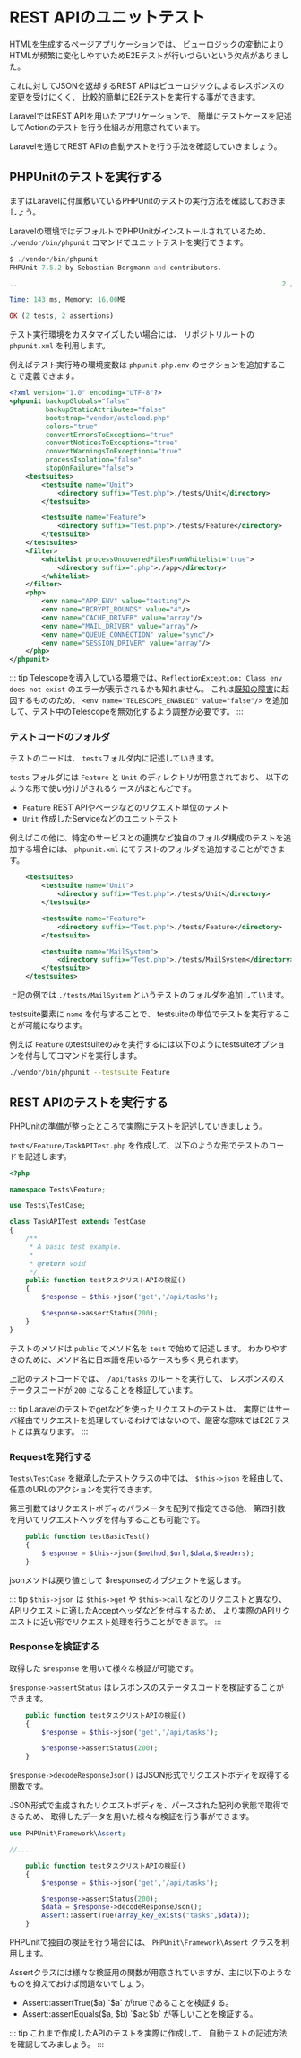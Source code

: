 ---
---

# REST APIのユニットテスト

HTMLを生成するページアプリケーションでは、
ビューロジックの変動によりHTMLが頻繁に変化しやすいためE2Eテストが行いづらいという欠点がありました。

これに対してJSONを返却するREST APIはビューロジックによるレスポンスの変更を受けにくく、
比較的簡単にE2Eテストを実行する事ができます。

LaravelではREST APIを用いたアプリケーションで、
簡単にテストケースを記述してActionのテストを行う仕組みが用意されています。

Laravelを通じてREST APIの自動テストを行う手法を確認していきましょう。

## PHPUnitのテストを実行する

まずはLaravelに付属敷いているPHPUnitのテストの実行方法を確認しておきましょう。

Laravelの環境ではデフォルトでPHPUnitがインストールされているため、
`./vendor/bin/phpunit` コマンドでユニットテストを実行できます。

```php
$ ./vendor/bin/phpunit
PHPUnit 7.5.2 by Sebastian Bergmann and contributors.

..                                                                  2 / 2 (100%)

Time: 143 ms, Memory: 16.00MB

OK (2 tests, 2 assertions)
```

テスト実行環境をカスタマイズしたい場合には、 リポジトリルートの `phpunit.xml` を利用します。

例えばテスト実行時の環境変数は `phpunit.php.env` のセクションを追加することで定義できます。

```xml
<?xml version="1.0" encoding="UTF-8"?>
<phpunit backupGlobals="false"
         backupStaticAttributes="false"
         bootstrap="vendor/autoload.php"
         colors="true"
         convertErrorsToExceptions="true"
         convertNoticesToExceptions="true"
         convertWarningsToExceptions="true"
         processIsolation="false"
         stopOnFailure="false">
    <testsuites>
        <testsuite name="Unit">
            <directory suffix="Test.php">./tests/Unit</directory>
        </testsuite>

        <testsuite name="Feature">
            <directory suffix="Test.php">./tests/Feature</directory>
        </testsuite>
    </testsuites>
    <filter>
        <whitelist processUncoveredFilesFromWhitelist="true">
            <directory suffix=".php">./app</directory>
        </whitelist>
    </filter>
    <php>
        <env name="APP_ENV" value="testing"/>
        <env name="BCRYPT_ROUNDS" value="4"/>
        <env name="CACHE_DRIVER" value="array"/>
        <env name="MAIL_DRIVER" value="array"/>
        <env name="QUEUE_CONNECTION" value="sync"/>
        <env name="SESSION_DRIVER" value="array"/>
    </php>
</phpunit>
```

::: tip
Telescopeを導入している環境では、`ReflectionException: Class env does not exist`
のエラーが表示されるかも知れません。
これは[既知の障害](https://github.com/laravel/telescope/issues/347)に起因するもののため、
`<env name="TELESCOPE_ENABLED" value="false"/>` を追加して、テスト中のTelescopeを無効化するよう調整が必要です。
:::

### テストコードのフォルダ

テストのコードは、 `tests`フォルダ内に記述していきます。

`tests` フォルダには `Feature` と `Unit` のディレクトリが用意されており、
以下のような形で使い分けがされるケースがほとんどです。

- `Feature` REST APIやページなどのリクエスト単位のテスト
- `Unit` 作成したServiceなどのユニットテスト

例えばこの他に、特定のサービスとの連携など独自のフォルダ構成のテストを追加する場合には、
`phpunit.xml` にてテストのフォルダを追加することができます。

```xml
    <testsuites>
        <testsuite name="Unit">
            <directory suffix="Test.php">./tests/Unit</directory>
        </testsuite>

        <testsuite name="Feature">
            <directory suffix="Test.php">./tests/Feature</directory>
        </testsuite>

        <testsuite name="MailSystem">
            <directory suffix="Test.php">./tests/MailSystem</directory>
        </testsuite>
    </testsuites>
```

上記の例では `./tests/MailSystem` というテストのフォルダを追加しています。

testsuite要素に `name` を付与することで、 testsuiteの単位でテストを実行することが可能になります。

例えば `Feature` のtestsuiteのみを実行するには以下のようにtestsuiteオプションを付与してコマンドを実行します。

```bash
./vendor/bin/phpunit --testsuite Feature
```

## REST APIのテストを実行する

PHPUnitの準備が整ったところで実際にテストを記述していきましょう。

`tests/Feature/TaskAPITest.php` を作成して、以下のような形でテストのコードを記述します。

```php
<?php

namespace Tests\Feature;

use Tests\TestCase;

class TaskAPITest extends TestCase
{
    /**
     * A basic test example.
     *
     * @return void
     */
    public function testタスクリストAPIの検証()
    {
        $response = $this->json('get','/api/tasks');

        $response->assertStatus(200);
    }
}
```

テストのメソドは `public` でメソド名を `test` で始めて記述します。
わかりやすさのために、メソド名に日本語を用いるケースも多く見られます。

上記のテストコードでは、　`/api/tasks` のルートを実行して、
レスポンスのステータスコードが `200` になることを検証しています。

::: tip
Laravelのテストでgetなどを使ったリクエストのテストは、
実際にはサーバ経由でリクエストを処理しているわけではないので、厳密な意味ではE2Eテストとは異なります。 
:::

### Requestを発行する

`Tests\TestCase` を継承したテストクラスの中では、
`$this->json` を経由して、任意のURLのアクションを実行できます。

第三引数ではリクエストボディのパラメータを配列で指定できる他、
第四引数を用いてリクエストヘッダを付与することも可能です。

```php
    public function testBasicTest()
    {
        $response = $this->json($method,$url,$data,$headers);
    }
```

jsonメソドは戻り値として $responseのオブジェクトを返します。

::: tip
`$this->json` は `$this->get` や `$this->call` などのリクエストと異なり、
APIリクエストに適したAcceptヘッダなどを付与するため、
より実際のAPIリクエストに近い形でリクエスト処理を行うことができます。
:::

### Responseを検証する

取得した `$response` を用いて様々な検証が可能です。

`$response->assertStatus` はレスポンスのステータスコードを検証することができます。

```php
    public function testタスクリストAPIの検証()
    {
        $response = $this->json('get','/api/tasks');

        $response->assertStatus(200);
    }
```

`$response->decodeResponseJson()` はJSON形式でリクエストボディを取得する関数です。

JSON形式で生成されたリクエストボディを、パースされた配列の状態で取得できるため、
取得したデータを用いた様々な検証を行う事ができます。

```php
use PHPUnit\Framework\Assert;

//...

    public function testタスクリストAPIの検証()
    {
        $response = $this->json('get','/api/tasks');

        $response->assertStatus(200);
        $data = $response->decodeResponseJson();
        Assert::assertTrue(array_key_exists("tasks",$data));
    }
```

PHPUnitで独自の検証を行う場合には、 `PHPUnit\Framework\Assert` クラスを利用します。

Assertクラスには様々な検証用の関数が用意されていますが、主に以下のようなものを抑えておけば問題ないでしょう。

- Assert::assertTrue($a) `$a` がtrueであることを検証する。
- Assert::assertEquals($a, $b) `$a` と `$b` が等しいことを検証する。

::: tip 
これまで作成したAPIのテストを実際に作成して、
自動テストの記述方法を確認してみましょう。
:::
